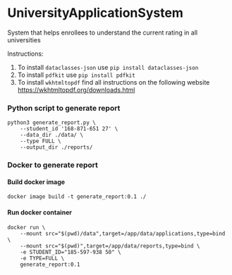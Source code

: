 # UniversityApplicationSystem
System that helps enrollees to understand the current rating in all universities

Instructions:
1. To install `dataclasses-json` use ```pip install dataclasses-json```
2. To install `pdfkit` use ```pip install pdfkit```
3. To install `wkhtmltopdf` find all instructions on the following website https://wkhtmltopdf.org/downloads.html

### Python script to generate report
``` commandline
python3 generate_report.py \
    --student_id '168-871-651 27' \
    --data_dir ./data/ \
    --type FULL \
    --output_dir ./reports/
```

### Docker to generate report
#### Build docker image
``` commandline
docker image build -t generate_report:0.1 ./
```
#### Run docker container
``` commandline
docker run \
    --mount src="$(pwd)/data",target=/app/data/applications,type=bind \
    --mount src="$(pwd)",target=/app/data/reports,type=bind \
    -e STUDENT_ID="185-597-938 50" \
    -e TYPE=FULL \
    generate_report:0.1
```

